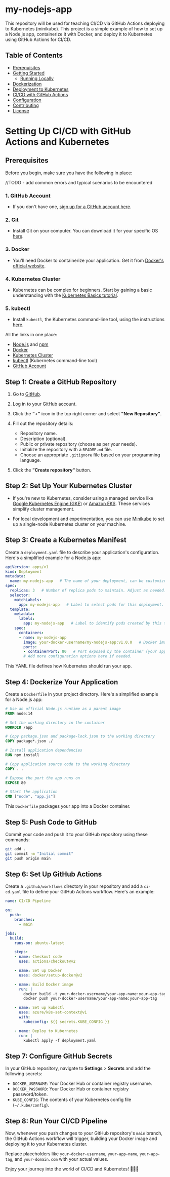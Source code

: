 # my-nodejs-app
This repository will be used for teaching CI/CD via GitHub Actions deploying to Kubernetes (minikube). This project is a simple example of how to set up a Node.js app, containerize it with Docker, and deploy it to Kubernetes using GitHub Actions for CI/CD.

## Table of Contents

- [Prerequisites](#prerequisites)
- [Getting Started](#getting-started)
  - [Running Locally](#running-locally)
- [Dockerization](#dockerization)
- [Deployment to Kubernetes](#deployment-to-kubernetes)
- [CI/CD with GitHub Actions](#cicd-with-github-actions)
- [Configuration](#configuration)
- [Contributing](#contributing)
- [License](#license)

# Setting Up CI/CD with GitHub Actions and Kubernetes

## Prerequisites

Before you begin, make sure you have the following in place:

//TODO - add common errors and typical scenarios to be encountered

### 1. **GitHub Account**

   - If you don't have one, [sign up for a GitHub account here](https://github.com/join).

### 2. **Git**

   - Install Git on your computer. You can download it for your specific OS [here](https://git-scm.com/downloads).

### 3. **Docker**

   - You'll need Docker to containerize your application. Get it from [Docker's official website](https://www.docker.com/get-started).

### 4. **Kubernetes Cluster**

   - Kubernetes can be complex for beginners. Start by gaining a basic understanding with the [Kubernetes Basics tutorial](https://kubernetes.io/docs/tutorials/kubernetes-basics/).

### 5. **kubectl**

   - Install `kubectl`, the Kubernetes command-line tool, using the instructions [here](https://kubernetes.io/docs/tasks/tools/install-kubectl/).

All the links in one place:
- [Node.js](https://nodejs.org/) and [npm](https://www.npmjs.com/)
- [Docker](https://www.docker.com/get-started)
- [Kubernetes Cluster](#kubernetes-cluster)
- [kubectl](https://kubernetes.io/docs/tasks/tools/install-kubectl/) (Kubernetes command-line tool)
- [GitHub Account](https://github.com/join)


## Step 1: Create a GitHub Repository

1. Go to [GitHub](https://github.com).

2. Log in to your GitHub account.

3. Click the **"+"** icon in the top right corner and select **"New Repository"**.

4. Fill out the repository details:
   - Repository name.
   - Description (optional).
   - Public or private repository (choose as per your needs).
   - Initialize the repository with a `README.md` file.
   - Choose an appropriate `.gitignore` file based on your programming language.

5. Click the **"Create repository"** button.

## Step 2: Set Up Your Kubernetes Cluster

   - If you're new to Kubernetes, consider using a managed service like [Google Kubernetes Engine (GKE)](https://cloud.google.com/kubernetes-engine) or [Amazon EKS](https://aws.amazon.com/eks/). These services simplify cluster management.

   - For local development and experimentation, you can use [Minikube](https://minikube.sigs.k8s.io/docs/start/) to set up a single-node Kubernetes cluster on your machine.

## Step 3: Create a Kubernetes Manifest

Create a `deployment.yaml` file to describe your application's configuration. Here's a simplified example for a Node.js app:

```yaml
apiVersion: apps/v1
kind: Deployment
metadata:
  name: my-nodejs-app   # The name of your deployment, can be customized.
spec:
  replicas: 3   # Number of replica pods to maintain. Adjust as needed.
  selector:
    matchLabels:
      app: my-nodejs-app   # Label to select pods for this deployment.
  template:
    metadata:
      labels:
        app: my-nodejs-app   # Label to identify pods created by this template.
    spec:
      containers:
      - name: my-nodejs-app
        image: your-docker-username/my-nodejs-app:v1.0.0   # Docker image to use for the container.
        ports:
        - containerPort: 80   # Port exposed by the container (your app should listen on this port).
        # Add more configuration options here if needed.
```

This YAML file defines how Kubernetes should run your app.

## Step 4: Dockerize Your Application

Create a `Dockerfile` in your project directory. Here's a simplified example for a Node.js app:

```Dockerfile
# Use an official Node.js runtime as a parent image
FROM node:14

# Set the working directory in the container
WORKDIR /app

# Copy package.json and package-lock.json to the working directory
COPY package*.json ./

# Install application dependencies
RUN npm install

# Copy application source code to the working directory
COPY . .

# Expose the port the app runs on
EXPOSE 80

# Start the application
CMD ["node", "app.js"]
```

This `Dockerfile` packages your app into a Docker container.

## Step 5: Push Code to GitHub

Commit your code and push it to your GitHub repository using these commands:

```bash
git add .
git commit -m "Initial commit"
git push origin main
```

## Step 6: Set Up GitHub Actions

Create a `.github/workflows` directory in your repository and add a `ci-cd.yaml` file to define your GitHub Actions workflow. Here's an example:

```yaml
name: CI/CD Pipeline

on:
  push:
    branches:
      - main

jobs:
  build:
    runs-on: ubuntu-latest

    steps:
    - name: Checkout code
      uses: actions/checkout@v2

    - name: Set up Docker
      uses: docker/setup-docker@v2

    - name: Build Docker image
      run: |
        docker build -t your-docker-username/your-app-name:your-app-tag .
        docker push your-docker-username/your-app-name:your-app-tag

    - name: Set up kubectl
      uses: azure/k8s-set-context@v1
      with:
        kubeconfig: ${{ secrets.KUBE_CONFIG }}

    - name: Deploy to Kubernetes
      run: |
        kubectl apply -f deployment.yaml
```

## Step 7: Configure GitHub Secrets

In your GitHub repository, navigate to **Settings** > **Secrets** and add the following secrets:

- `DOCKER_USERNAME`: Your Docker Hub or container registry username.
- `DOCKER_PASSWORD`: Your Docker Hub or container registry password/token.
- `KUBE_CONFIG`: The contents of your Kubernetes config file (`~/.kube/config`).

## Step 8: Run Your CI/CD Pipeline

Now, whenever you push changes to your GitHub repository's `main` branch, the GitHub Actions workflow will trigger, building your Docker image and deploying it to your Kubernetes cluster.

Replace placeholders like `your-docker-username`, `your-app-name`, `your-app-tag`, and `your-domain.com` with your actual values.

Enjoy your journey into the world of CI/CD and Kubernetes! 🚀🐳🌟
